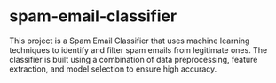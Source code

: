 # spam-email-classifier
This project is a Spam Email Classifier that uses machine learning techniques to identify and filter spam emails from legitimate ones. The classifier is built using a combination of data preprocessing, feature extraction, and model selection to ensure high accuracy.
